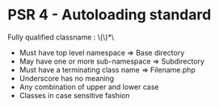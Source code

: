 # PSR 4 - Autoloading standard

Fully qualified classname : \\<NamespaceName>(\\<SubNamespaceNames>)*\\<ClassName>

- Must have top level namespace => Base directory
- May have one or more sub-namespace => Subdirectory
- Must have a terminating class name => Filename.php
- Underscore has no meaning
- Any combination of upper and lower case
- Classes in case sensitive fashion